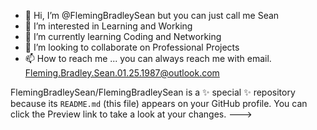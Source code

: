 - 👋 Hi, I’m @FlemingBradleySean but you can just call me Sean
- 👀 I’m interested in Learning and Working
- 🌱 I’m currently learning Coding and Networking
- 💞️ I’m looking to collaborate on Professional Projects
- 📫 How to reach me ... you can always reach me with email. Fleming.Bradley.Sean.01.25.1987@outlook.com

FlemingBradleySean/FlemingBradleySean is a ✨ special ✨ repository because its `README.md` (this file) appears on your GitHub profile.
You can click the Preview link to take a look at your changes.
--->

